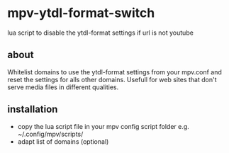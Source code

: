 # mpv-ytdl-format-switch
lua script to disable the ytdl-format settings if url is not youtube

## about
Whitelist domains to use the ytdl-format settings from your mpv.conf and reset the settings for alls other domains.
Usefull for web sites that don't serve media files in different qualities.

## installation
* copy the lua script file in your mpv config script folder e.g. ~/.config/mpv/scripts/
* adapt list of domains (optional)
